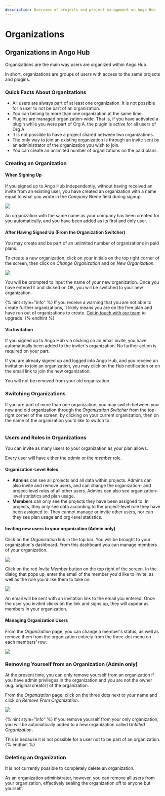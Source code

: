 ```yaml
---
description: Overview of projects and project management on Ango Hub
---
```


# Organizations

## Organizations in Ango Hub

Organizations are the main way users are organized within Ango Hub.

In short, organizations are groups of users with access to the same projects and plugins.

### Quick Facts About Organizations

* All users are always part of at least one organization. It is not possible for a user to not be part of an organization.
* You can belong to more than one organization at the same time.
* Plugins are managed organization-wide. That is, if you have activated a plugin while you were part of Org A, the plugin is active for all users of Org A.
* It is not possible to have a project shared between two organizations.
* The only way to join an existing organization is through an invite sent by an administrator of the organization you wish to join.
* You can create an unlimited number of organizations on the paid plans.

### Creating an Organization

#### When Signing Up

If you signed up to Ango Hub independently, without having received an invite from an existing user, you have created an organization with a name equal to what you wrote in the _Company Name_ field during signup.

![](<../.gitbook/assets/image (424).png>)

An organization with the same name as your company has been created for you automatically, and you have been added as its first and only user.

#### After Having Signed Up (From the Organization Switcher)

You may create and be part of an unlimited number of organizations in paid plans.

To create a new organization, click on your initials on the top right corner of the screen, then click on _Change Organization_ and on _New Organization_.

![](<../.gitbook/assets/Screen Shot 2022-03-03 at 11.07.28.png>)

You will be prompted to input the name of your new organization. Once you have entered it and clicked on OK, you will be switched to your new organization.

{% hint style="info" %}
If you receive a warning that you are not able to create further organizations, it likely means you are on the free plan and have run out of organizations to create. [Get in touch with our team](https://ango.ai/get-demo/) to upgrade.
{% endhint %}

#### Via Invitation

If you signed up to Ango Hub via clicking on an email invite, you have automatically been added to the inviter's organization. No further action is required on your part.

If you are already signed up and logged into Ango Hub, and you receive an invitation to join an organization, you may click on the Hub notification or on the email link to join the new organization.

You will not be removed from your old organization.

### Switching Organizations

If you are part of more than one organization, you may switch between your new and old organization through the _Organization Switcher_ from the top-right corner of the screen, by clicking on your current organization, then on the name of the organization you'd like to switch to.

<figure><img src="../.gitbook/assets/image (3) (1).png" alt=""><figcaption></figcaption></figure>

### Users and Roles in Organizations

You can invite as many users to your organization as your plan allows.

Every user will have either the _admin_ or the _member_ role.

#### Organization-Level Roles

* **Admins** can see all projects and all data within projects. Admins can also invite and remove users, and can change the organization- and project-level roles of all other users. Admins can also see organization-level statistics and plan usage.
* **Members** can only see the projects they have been assigned to. In projects, they only see data according to the project-level role they have been assigned to. They cannot manage or invite other users, nor can they see plan usage and org-level statistics.

#### Inviting new users to your organization (Admin only)

Click on the _Organization_ link in the top bar. You will be brought to your organization's dashboard. From this dashboard you can manage members of your organization.

![](<../.gitbook/assets/image (450).png>)

Click on the red _Invite Member_ button on the top right of the screen. In the dialog that pops up, enter the email of the member you'd like to invite, as well as the role you'd like them to take on.

![](<../.gitbook/assets/image (211).png>)

An email will be sent with an invitation link to the email you entered. Once the user you invited clicks on the link and signs up, they will appear as members in your organization.

#### Managing Organization Users

From the _Organization_ page, you can change a member's status, as well as remove them from the organization entirely from the three-dot menu on each members' row:

![](<../.gitbook/assets/image (454).png>)

### Removing Yourself from an Organization (Admin only) <a href="#adding-new-members-to-a-project" id="adding-new-members-to-a-project"></a>

At the present time, you can only remove yourself from an organization if you have admin privileges in the organization and you are not the owner (e.g. original creator) of the organization.

From the _Organization_ page, click on the three dots next to your name and click on _Remove From Organization_.

![](<../.gitbook/assets/Screen Shot 2022-03-03 at 11.17.35.png>)

{% hint style="info" %}
If you remove yourself from your only organization, you will be automatically added to a new organization called _Untitled Organization_.

This is because it is not possible for a user not to be part of an organization.
{% endhint %}

### Deleting an Organization

It is not currently possible to completely delete an organization.

As an organization administrator, however, you can remove all users from your organization, effectively sealing the organization off to anyone but yourself.
